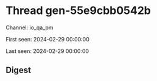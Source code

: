 # Thread gen-55e9cbb0542b
Channel: io_qa_pm

First seen: 2024-02-29 00:00:00

Last seen: 2024-02-29 00:00:00

## Digest


